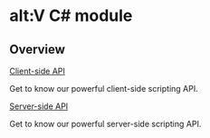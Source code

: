 # alt:V C# module

## Overview
<section class="destinations">
  <div class="grid-container">
    <div class="grid-item">
      <div class="card">
        <div class="card-icon">
          <span class="glyph fa-cogs"></span>
        </div>
        <div class="card-content">
          <a href="AltV.Net.Client.yml" class="card-header">
            <span>
              Client-side API
            </span>
          </a>
          <p class="card-description">
            Get to know our powerful client-side scripting API.
          </p>
        </div>
      </div>
    </div>
    <div class="grid-item">
      <div class="card">
        <div class="card-icon">
          <span class="glyph fa-book-open"></span>
        </div>
        <div class="card-content">
          <a href="AltV.Net.yml" class="card-header">
            <span>
              Server-side API
            </span>
          </a>
          <p class="card-description">
            Get to know our powerful server-side scripting API.
          </p>
        </div>
      </div>
    </div>
  </div>
</section>
